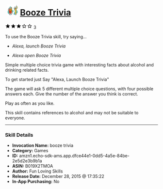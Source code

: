 # &nbsp;<img src="skill_icon" alt="Booze Trivia icon" width="36"> [Booze Trivia](http://alexa.amazon.com/#skills/amzn1.echo-sdk-ams.app.dfce44e1-0dd5-4a5e-84be-2e5d2e3b9b1a)
![3 stars](../../images/ic_star_black_18dp_1x.png)![3 stars](../../images/ic_star_black_18dp_1x.png)![3 stars](../../images/ic_star_black_18dp_1x.png)![3 stars](../../images/ic_star_border_black_18dp_1x.png)![3 stars](../../images/ic_star_border_black_18dp_1x.png) 3

To use the Booze Trivia skill, try saying...

* *Alexa, launch Booze Trivia*

* *Alexa open Booze Trivia*

Simple multiple choice trivia game with interesting facts about alcohol and drinking related facts.

To get started just Say "Alexa, Launch Booze Trivia"

The game will ask 5 different multiple choice questions, with four possible answers each. Give the number of the answer you think is correct.

Play as often as you like.

This skill contains references to alcohol and may not be suitable to everyone.

***

### Skill Details

* **Invocation Name:** booze trivia
* **Category:** Games
* **ID:** amzn1.echo-sdk-ams.app.dfce44e1-0dd5-4a5e-84be-2e5d2e3b9b1a
* **ASIN:** B019X2TMOA
* **Author:** Fun Loving Skills
* **Release Date:** December 28, 2015 @ 17:35:22
* **In-App Purchasing:** No
